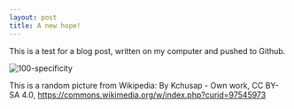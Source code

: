 ```yaml
---
layout: post
title: A new hope!
---
```


This is a test for a blog post, written on my computer and pushed to Github. 



![100-specificity](C:\Users\nbusch\Documents\Github\testosaurus.github.io\_posts\100-specificity.png)

This is a random picture from Wikipedia: By Kchusap - Own work, CC BY-SA 4.0, https://commons.wikimedia.org/w/index.php?curid=97545973





